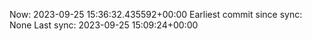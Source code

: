 Now: 2023-09-25 15:36:32.435592+00:00 Earliest commit since sync: None Last sync: 2023-09-25 15:09:24+00:00
